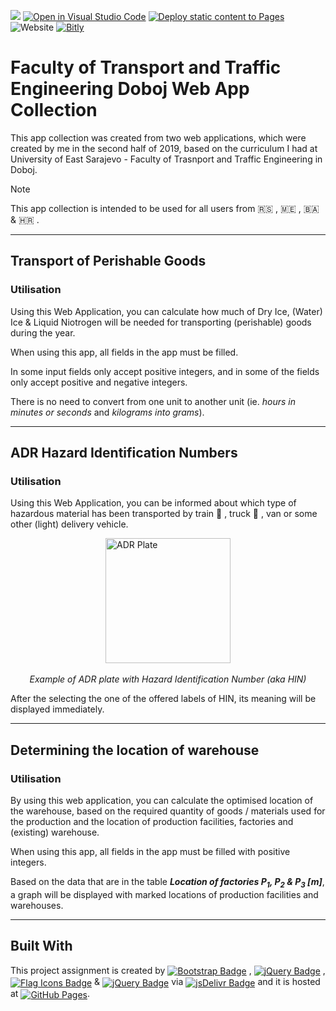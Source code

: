 [![](https://data.jsdelivr.com/v1/package/gh/BaleshSrle/SFDobojWebAppCollection/badge?style=rounded)](https://www.jsdelivr.com/package/gh/BaleshSrle/SFDobojWebAppCollection)
[![Open in Visual Studio Code](https://img.shields.io/badge/Open_in_Visual_Studio_Code-007acc)](https://github.dev/BaleshSrle/SFDobojWebAppCollection)
[![Deploy static content to Pages](https://github.com/BaleshSrle/SFDobojWebAppCollection/actions/workflows/static.yml/badge.svg?branch=main)](https://github.com/BaleshSrle/SFDobojWebAppCollection/actions/workflows/static.yml)
![Website](https://img.shields.io/website?url=https%3A%2F%2Fbaleshsrle.github.io%2FSFDobojWebAppCollection%2F&logo=bootstrap&logoColor=white&labelColor=7952B3)
[![Bitly](https://img.shields.io/badge/Bitly-ee6123?&logo=bitly&logoColor=white&labelColor=555555)](https://bit.ly/4cuU243)

# Faculty of Transport and Traffic Engineering Doboj Web App Collection

This app collection was created from two web applications, which were created by me in the second half of 2019, based on the curriculum I had at University of East Sarajevo - Faculty of Trasnport and Traffic Engineering in Doboj.

> [!NOTE]
> This app collection is intended to be used for all users from :serbia: , :montenegro: , :bosnia_herzegovina: & :croatia: .

---

## Transport of Perishable Goods

### Utilisation

Using this Web Application, you can calculate how much of Dry Ice, (Water) Ice & Liquid Niotrogen will be needed for transporting (perishable) goods during the year.

When using this app, all fields in the app must be filled.

In some input fields only accept positive integers, and in some of the fields only accept positive and negative integers.

There is no need to convert from one unit to another unit (ie. *hours in minutes or seconds* and *kilograms into grams*).

---

## ADR Hazard Identification Numbers

### Utilisation

Using this Web Application, you can be informed about which type of hazardous material has been transported by train :train2: , truck :truck: , van or some other (light) delivery vehicle.

<img src="https://api.inpart24.com/uploads/yoofp01b.nze_adr-plate.jpg" alt="ADR Plate" style="display: block; margin: auto; height: 200px;"><br><em style="display: block; margin: auto; text-align: center;">Example of ADR plate with Hazard Identification Number (aka HIN)</em>

After the selecting the one of the offered labels of HIN, its meaning will be displayed immediately.

---

## Determining the location of warehouse

### Utilisation

By using this web application, you can calculate the optimised location of the warehouse, based on the required quantity of goods / materials used for the production and the location of production facilities, factories and (existing) warehouse.

When using this app, all fields in the app must be filled with positive integers.

Based on the data that are in the table ***Location of factories P<sub>1</sub>, P<sub>2</sub> & P<sub>3</sub> [m]***, a graph will be displayed with marked locations of production facilities and warehouses.

---

## Built With

This project assignment is created by [<img src="https://img.shields.io/github/v/release/twbs/bootstrap?filter=v4.*&logo=bootstrap&logoColor=white&label=Bootstrap&color=7952b3" alt="Bootstrap Badge" style="vertical-align: middle;">](https://github.com/twbs/bootstrap) , [<img src="https://img.shields.io/github/v/release/jquery/jquery?filter=3.*&logo=jquery&logoColor=white&label=jQuery&color=0769ad" alt="jQuery Badge" style="vertical-align: middle;">](https://github.com/jquery/jquery) , [<img src="https://img.shields.io/github/v/release/lipis/flag-icons?label=flag-icons" alt="Flag Icons Badge" style="vertical-align: middle;">](https://github.com/lipis/flag-icons) & [<img src="https://img.shields.io/github/v/release/chartjs/Chart.js?filter=v2.*&logo=chartdotjs&logoColor=white&label=Chart.js&color=ff6384" alt="jQuery Badge" style="vertical-align: middle;">](https://github.com/chartjs/Chart.js)
 via [<img src="https://img.shields.io/badge/jsDelivr-e84d3d?logo=jsdelivr&logoColor=white&labelColor=555555" alt="jsDelivr Badge" style="vertical-align: middle;">](https://github.com/jsdelivr/jsdelivr) and it is hosted at [<img src="https://img.shields.io/badge/by%20GitHub-181717?logo=githubpages&logoColor=white&logoSize=auto&labelColor=222222" alt="GitHub Pages" style="vertical-align: middle;">](https://github.com/pages).
